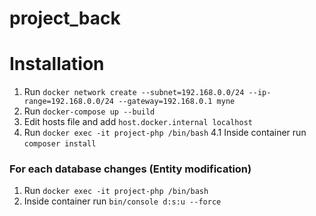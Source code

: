 # project_back

# Installation

1. Run `docker network create --subnet=192.168.0.0/24 --ip-range=192.168.0.0/24 --gateway=192.168.0.1 myne`
2. Run `docker-compose up --build`
3. Edit hosts file and add `host.docker.internal localhost`
4. Run `docker exec -it project-php /bin/bash`
    4.1 Inside container run `composer install`



### For each database changes (Entity modification)
1. Run `docker exec -it project-php /bin/bash`
2. Inside container run `bin/console d:s:u --force`
